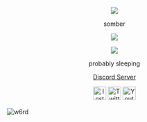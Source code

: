 <p align="center">  
<img src="https://media.discordapp.net/attachments/972084009762967604/972465017737871421/pfps-PGICeE.gif?width=480&height=192">
</p>
<p align="center">
   somber
<p align="center">  
<img src="https://komarev.com/ghpvc/?username=0uy&color=grey">
</p>
</p>
    <p align="center">
  <img src="https://discord.c99.nl/widget/theme-1/575470708369391626.png"/>
</p>
<p align="center">
probably sleeping
<p align="center">
    <a href="https://discord.gg/modernwarfare">Discord Server</a>
</p>
<p align="center">
<a href="https://www.instagram.com/kxppin/" target="_blank"><img src="https://media.discordapp.net/attachments/973725219351068733/973730764560687134/unknown.png?width=676&height=676" alt="Instagram" width="30"></a>
<a href="https://twitter.com/lolkxp" target="_blank"><img src="http://assets.stickpng.com/images/580b57fcd9996e24bc43c53e.png" alt="Twitter" width="30"></a>
<a href="https://www.youtube.com/channel/UCzb4cDwGtYZUb5TkcTSJVhg" target="_blank"><img src="https://www.iconpacks.net/icons/2/free-youtube-logo-icon-2431-thumb.png" alt="Youtube" width="30"></a>

   
<p>&nbsp;<img align="center" src="https://github-readme-stats.vercel.app/api?username=0uy&show_icons=true&theme=dracula&title_color=ff0000&text_color=c5bfbf&hide_border=true&locale=en" alt="w6rd" /></p>   
